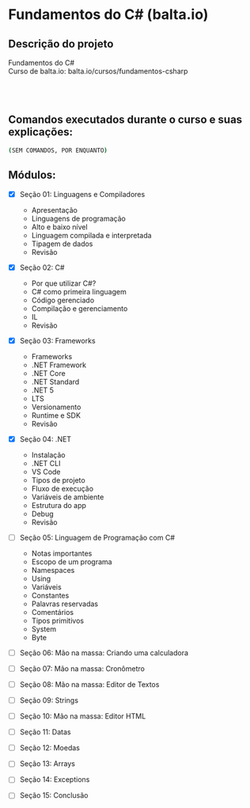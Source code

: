 # Fundamentos do C# (balta.io)

## Descrição do projeto
<p align="justify">
  Fundamentos do C# <br>
  Curso de balta.io: balta.io/cursos/fundamentos-csharp
</p>

<br><br>
<h2>Comandos executados durante o curso e suas explicações:</h2>

```bash
(SEM COMANDOS, POR ENQUANTO)
```


## Módulos:
- [X] Seção 01: Linguagens e Compiladores<br>
  - Apresentação
  - Linguagens de programação
  - Alto e baixo nível
  - Linguagem compilada e interpretada
  - Tipagem de dados
  - Revisão

- [X] Seção 02: C#<br>
  - Por que utilizar C#?
  - C# como primeira linguagem
  - Código gerenciado
  - Compilação e gerenciamento
  - IL
  - Revisão

- [X] Seção 03: Frameworks <br>
  - Frameworks
  - .NET Framework
  - .NET Core
  - .NET Standard
  - .NET 5
  - LTS
  - Versionamento
  - Runtime e SDK
  - Revisão
  
- [X] Seção 04: .NET <br>
  - Instalação
  - .NET CLI
  - VS Code
  - Tipos de projeto
  - Fluxo de execução
  - Variáveis de ambiente
  - Estrutura do app
  - Debug
  - Revisão
  
- [ ] Seção 05: Linguagem de Programação com C#<br>
  - Notas importantes
  - Escopo de um programa
  - Namespaces
  - Using
  - Variáveis
  - Constantes
  - Palavras reservadas
  - Comentários
  - Tipos primitivos
  - System
  - Byte
  
- [ ] Seção 06: Mão na massa: Criando uma calculadora<br>
- [ ] Seção 07: Mão na massa: Cronômetro<br>
- [ ] Seção 08: Mão na massa: Editor de Textos<br>
- [ ] Seção 09: Strings<br>
- [ ] Seção 10: Mão na massa: Editor HTML<br>
- [ ] Seção 11: Datas<br>
- [ ] Seção 12: Moedas<br>
- [ ] Seção 13: Arrays<br>
- [ ] Seção 14: Exceptions<br>
- [ ] Seção 15: Conclusão<br>